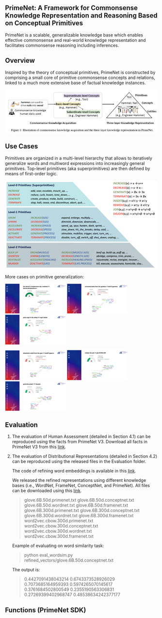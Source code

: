

## PrimeNet: A Framework for Commonsense Knowledge Representation and Reasoning Based on Conceptual Primitives
PrimeNet is a scalable, generalizable knowledge base which enables effective commonsense and real-world knowledge representation and facilitates commonsense reasoning including inferences.
## Overview

Inspired by the theory of conceptual primitives, PrimeNet is constructed by comprising a small core of primitive commonsense concepts and relations, linked to a much more extensive base of factual knowledge instances.

<p float="center">
  <img src="/fig/overall.png" width="700" />
</p>

## Use Cases
Primitives are organized in a multi-level hierarchy that allows to iteratively generalize words and multiword expressions into increasingly general primitives. Top-level primitives (aka superprimitives) are then defined by means of first-order logic.
<p float="left">
  <img src="/fig/primitive.png" width="500" />
</p>

More cases on primitive generalization:
<p float="left">
  <img src="/fig/case1.png" width="200" />
  <img src="/fig/case2.png" width="200" /> 
  <img src="/fig/case3.png" width="200" />
</p>
<p float="left">
  <img src="/fig/case4.png" width="200" />
  <img src="/fig/case5.png" width="200" /> 
  <img src="/fig/case6.png" width="200" />
</p>





## Evaluation
1. The evaluation of Human Assessment (detailed in Section 4.1) can be reproduced using the facts from PrimeNet V3. Download all facts in PrimeNet V3 from this [link](https://drive.google.com/file/d/1e16lmGdaQ3PP-S4w12S6eAg4h-u_hBeS/view?usp=share_link).

2. The evaluation of Distributional Representations (detailed in Section 4.2) can be reproduced using the released files in the Evaluation folder.  
	
	The code of refining word embeddings is available in this [link](https://github.com/mfaruqui/retrofitting).

	We released the refined representations using different knowledge bases (i.e., WordNet, FrameNet, ConceptNet, and PrimeNet). All files can be downloaded using this [link](https://drive.google.com/file/d/1_R6AS5r-WNLbzl5Vpa_RKffi6F6PIXx8/view?usp=share_link).  

	> glove.6B.50d.primenet.txt
	glove.6B.50d.conceptnet.txt
	glove.6B.50d.wordnet.txt
	glove.6B.50d.framenet.txt
	glove.6B.300d.primenet.txt
	glove.6B.300d.conceptnet.txt
	glove.6B.300d.wordnet.txt
	glove.6B.300d.framenet.txt
	word2vec.cbow.300d.primenet.txt
	word2vec.cbow.300d.conceptnet.txt
	word2vec.cbow.300d.wordnet.txt 
	word2vec.cbow.300d.framenet.txt
	
	Example of evaluating on word similarity task:
		
	> 	python eval_wordsim.py refined_vectors/glove.6B.50d.conceptnet.txt
	
	The output is:
	> 	0.4427091438043214      0.6743373528926029      0.7073685164959393      0.5974265070145617      0.3761684502800549      0.2355190563306831       0.27269399402968747     0.48538634242377177




## Functions (PrimeNet SDK)
